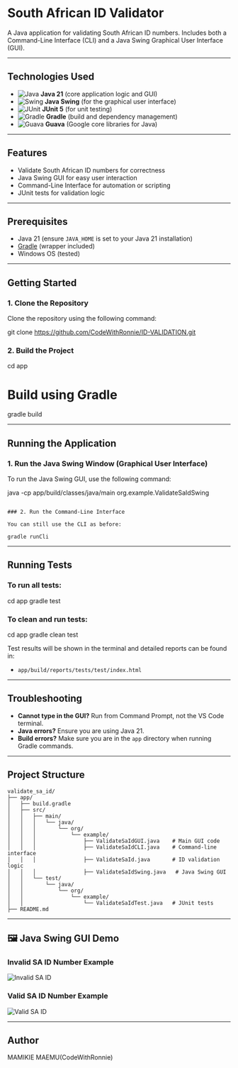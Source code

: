 # South African ID Validator

A Java application for validating South African ID numbers. Includes both a Command-Line Interface (CLI) and a Java Swing Graphical User Interface (GUI).

---

## Technologies Used
- ![Java](https://img.shields.io/badge/Java-21-blue?logo=java) **Java 21** (core application logic and GUI)
- ![Swing](https://img.shields.io/badge/Swing-GUI-orange?logo=java) **Java Swing** (for the graphical user interface)
- ![JUnit](https://img.shields.io/badge/JUnit-5-green?logo=JUnit5) **JUnit 5** (for unit testing)
- ![Gradle](https://img.shields.io/badge/Gradle-Build-black?logo=gradle) **Gradle** (build and dependency management)
- ![Guava](https://img.shields.io/badge/Guava-Google-green?logo=google) **Guava** (Google core libraries for Java)

---

## Features
- Validate South African ID numbers for correctness
- Java Swing GUI for easy user interaction
- Command-Line Interface for automation or scripting
- JUnit tests for validation logic

---

## Prerequisites
- Java 21 (ensure `JAVA_HOME` is set to your Java 21 installation)
- [Gradle](https://gradle.org/) (wrapper included)
- Windows OS (tested)

---

## Getting Started

### 1. Clone the Repository
Clone the repository using the following command:

git clone <https://github.com/CodeWithRonnie/ID-VALIDATION.git>

### 2. Build the Project

cd app
# Build using Gradle
gradle build

---

## Running the Application

### 1. Run the Java Swing Window (Graphical User Interface)

To run the Java Swing GUI, use the following command:


java -cp app/build/classes/java/main org.example.ValidateSaIdSwing
```

### 2. Run the Command-Line Interface

You can still use the CLI as before:

gradle runCli
```

---

## Running Tests

### To run all tests:

cd app
gradle test

### To clean and run tests:
cd app
gradle clean test

Test results will be shown in the terminal and detailed reports can be found in:
- `app/build/reports/tests/test/index.html`

---

## Troubleshooting
- **Cannot type in the GUI?** Run from Command Prompt, not the VS Code terminal.
- **Java errors?** Ensure you are using Java 21.
- **Build errors?** Make sure you are in the `app` directory when running Gradle commands.

---

## Project Structure
```text
validate_sa_id/
├── app/
│   ├── build.gradle
│   ├── src/
│   │   ├── main/
│   │   │   └── java/
│   │   │       └── org/
│   │   │           └── example/
│   │   │               ├── ValidateSaIdGUI.java    # Main GUI code
│   │   │               ├── ValidateSaIdCLI.java    # Command-line interface
│   │   │               ├── ValidateSaId.java       # ID validation logic
│   │   │               ├── ValidateSaIdSwing.java   # Java Swing GUI
│   │   └── test/
│   │       └── java/
│   │           └── org/
│   │               └── example/
│   │                   └── ValidateSaIdTest.java   # JUnit tests
├── README.md
```

---

## 🖼️ Java Swing GUI Demo

### Invalid SA ID Number Example
![Invalid SA ID](screenshots/invalid-id.png)

### Valid SA ID Number Example
![Valid SA ID](screenshots/valid-id.png)

---

## Author
MAMIKIE MAEMU(CodeWithRonnie)